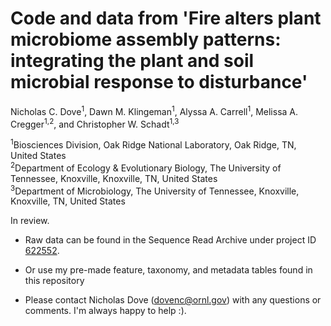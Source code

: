 # Code and data from 'Fire alters plant microbiome assembly patterns: integrating the plant and soil microbial response to disturbance'

Nicholas C. Dove<sup>1</sup>, Dawn M. Klingeman<sup>1</sup>, Alyssa A. Carrell<sup>1</sup>, Melissa A. Cregger<sup>1,2</sup>, and Christopher W. Schadt<sup>1,3</sup>

<sup>1</sup>Biosciences Division, Oak Ridge National Laboratory, Oak Ridge, TN, United States<br>
<sup>2</sup>Department of Ecology & Evolutionary Biology, The University of Tennessee, Knoxville, Knoxville, TN, United States<br>
<sup>3</sup>Department of Microbiology, The University of Tennessee, Knoxville, Knoxville, TN, United States

In review.

- Raw data can be found in the Sequence Read Archive under project ID <a href="https://www.ncbi.nlm.nih.gov/bioproject/622552">622552</a>.

- Or use my pre-made feature, taxonomy, and metadata tables found in this repository

- Please contact Nicholas Dove (dovenc@ornl.gov) with any questions or comments. I'm always happy to help :).
